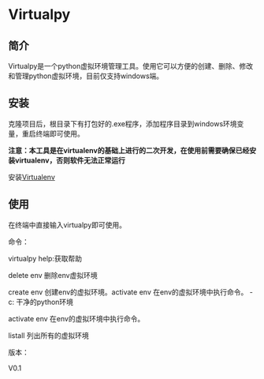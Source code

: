 # Virtualpy

## 简介

Virtualpy是一个python虚拟环境管理工具。使用它可以方便的创建、删除、修改和管理python虚拟环境，目前仅支持windows端。

## 安装

克隆项目后，根目录下有打包好的.exe程序，添加程序目录到windows环境变量，重启终端即可使用。

**注意：本工具是在virtualenv的基础上进行的二次开发，在使用前需要确保已经安装virtualenv，否则软件无法正常运行**

安装[Virtualenv](https://virtualenv.pypa.io)

## 使用

在终端中直接输入virtualpy即可使用。

命令：

virtualpy help:获取帮助

delete env   删除env虚拟环境

create env   创建env的虚拟环境。activate env 在env的虚拟环境中执行命令。
   	-c: 干净的python环境

activate env 在env的虚拟环境中执行命令。

listall      列出所有的虚拟环境

版本：

V0.1